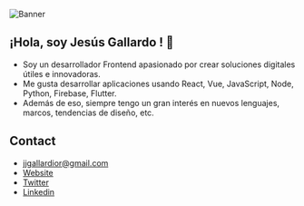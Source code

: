 ![Banner](https://pbs.twimg.com/profile_banners/1614339602847875074/1701368487/1500x500)
## ¡Hola, soy Jesús Gallardo ! 👋

* Soy un desarrollador Frontend apasionado por crear soluciones digitales útiles e innovadoras.
* Me gusta desarrollar aplicaciones usando React, Vue, JavaScript, Node, Python, Firebase, Flutter.
* Además de eso, siempre tengo un gran interés en nuevos lenguajes, marcos, tendencias de diseño, etc.

## Contact

* jjgallardior@gmail.com
* [Website](https://gallardoja.vercel.app)
* [Twitter](https://twitter.com/Gallardior)
* [Linkedin](https://www.linkedin.com/in/gallardior/)
